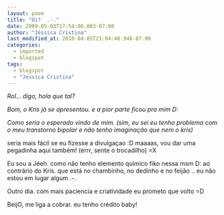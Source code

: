 ```yaml
---
layout: poem
title: "Oi?  .-."
date: 2009-05-03T17:54:00.003-07:00
author: "Jéssica Cristina"
last_modified_at: 2010-04-05T21:04:40.948-07:00
categories:
  - imported
  - blogspot
tags:
  - blogspot
  - "Jéssica Cristina"
---
```


<span style="font-style: italic;font-size:100%;" >Rol... digo, hola que tal? </span><span style="font-size:100%;">

</span><span style="font-style: italic;">Bom, o Kris já se apresentou. e a pior parte ficou pra mim D:

 </span><span style="font-style: italic;font-size:100%;" >Como seria o esperado </span><span style="font-size:100%;"></span><span style="font-style: italic;">vindo de mim. (sim, eu sei eu tenho problema com o meu transtorno bipolar e não tenho imaginação que nem o kris)

seria mais fácil se eu fizesse a divulgaçao :D   maaaas, vou dar uma pegadinha aqui também!  (errr, sente o trocadilho)  =X

Eu sou a Jéeh. como não tenho elemento quimico fiko nessa msm D:    ao contrário do Kris. que está no chambinho, no dedinho e no feijão .. eu não estou em lugar algum .-.

Outro dia. com mais paciencia e criatividade eu prometo que volto =D

BeijO, me liga a cobrar. eu tenho crédito baby! </span>